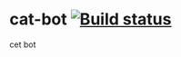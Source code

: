 # cat-bot [![Build status](http://161.35.115.69/api/projects/status/9brm1w54f9dimkqn/branch/master?svg=true)](http://161.35.115.69/project/AppVeyor/cat-bot/branch/master)
cet bot

